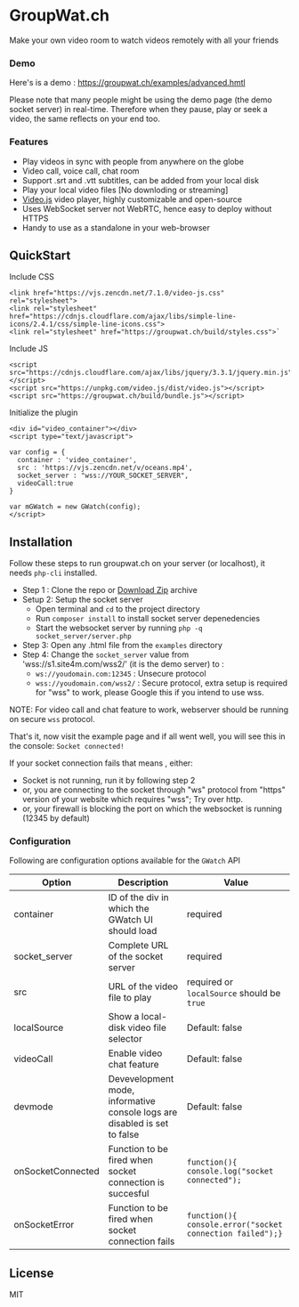 # GroupWat.ch
Make your own video room to watch videos remotely with all your friends
### Demo
Here's is a demo : <https://groupwat.ch/examples/advanced.hmtl>

Please note that many people might be using the demo page (the demo socket server) in real-time. Therefore when they pause, play or seek a video, the same reflects on your end too.

### Features

- Play videos  in sync with people from anywhere on the globe
- Video call, voice call, chat room
- Support .srt and .vtt subtitles, can be added from your local disk
- Play your local video files [No downloding or streaming]
- [Video.js](https://github.com/videojs/video.js) video player, highly customizable and open-source 
- Uses WebSocket server  not WebRTC, hence easy to deploy without HTTPS
- Handy to use as a standalone in your web-browser

## QuickStart
Include CSS

    <link href="https://vjs.zencdn.net/7.1.0/video-js.css" rel="stylesheet">
    <link rel="stylesheet" href="https://cdnjs.cloudflare.com/ajax/libs/simple-line-icons/2.4.1/css/simple-line-icons.css">
    <link rel="stylesheet" href="https://groupwat.ch/build/styles.css">`


Include JS

    <script src="https://cdnjs.cloudflare.com/ajax/libs/jquery/3.3.1/jquery.min.js"></script>
    <script src="https://unpkg.com/video.js/dist/video.js"></script>
    <script src="https://groupwat.ch/build/bundle.js"></script>


Initialize the plugin

    <div id="video_container"></div>  
    <script type="text/javascript">

    var config = {
      container : 'video_container',
      src : 'https://vjs.zencdn.net/v/oceans.mp4',
      socket_server : "wss://YOUR_SOCKET_SERVER",
      videoCall:true
    }

    var mGWatch = new GWatch(config);
    </script>

## Installation
Follow these steps to run groupwat.ch on your server (or localhost), it needs `php-cli` installed.

- Step 1 : Clone the repo or [Download Zip](https://github.com/hack4mer/groupwat.ch/archive/master.zip) archive
- Setup 2: Setup the socket server
    - Open terminal and `cd` to the project directory  
    - Run `composer install` to install socket server depenedencies
    -  Start the websocket server by running `php -q socket_server/server.php`
- Step 3: Open any .html file from the `examples` directory
- Step 4: Change the `socket_server` value from 'wss://s1.site4m.com/wss2/' (it is the demo server) to :
    - `ws://youdomain.com:12345` : Unsecure protocol
    - `wss://youdomain.com/wss2/` : Secure protocol,  extra setup is required for "wss" to work, please Google this if you intend to use wss.

NOTE:  For video call and chat feature to work, webserver should be running on secure `wss` protocol. 

That's it, now visit the example page and if all went well, you will  see this in the console: 
`Socket connected!` 

If your socket connection fails that means , either:
- Socket is not running, run it by following step 2
- or, you are connecting to the socket through "ws" protocol from "https" version of your website which requires "wss";  Try over http.
- or,  your firewall is blocking the port on which the websocket is running (12345 by default)

 
### Configuration
Following are configuration options available for the `GWatch` API

| Option        				| Description       															| Value  |
| ----------------------------- | ----------------------------------------------------------------------------- | -------------- |
| container 	     			| ID of the div in which the GWatch UI should load								|	 required |
| socket_server      			| Complete URL of the socket server 											|	 required |
| src  			    			| URL of the video file to play 												|	 required or `localSource` should be `true`  |
| localSource  			    	| Show a local-disk video file selector											|	 Default: false |
| videoCall  			    	| Enable video chat feature 													|	 Default: false |
| devmode      					| Devevelopment mode, informative console logs are disabled is set to false   	|    Default: false |
| onSocketConnected 			| Function to be fired when socket connection is succesful      				|    `function(){ console.log("socket connected");` |
| onSocketError 				| Function to be fired when socket connection fails      						|    `function(){ console.error("socket connection failed");}` |





License
----

MIT